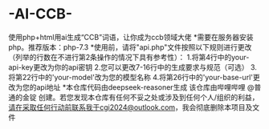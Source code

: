 # -AI-CCB-
使用php+html用ai生成“CCB”词语，让你成为ccb领域大佬
*需要在服务器安装php。推荐版本：php-7.3
*使用前，请将"api.php"文件按照以下规则进行更改（列举的行数在不进行第2条操作的情况下具有参考性）：
  1.将第4行中的your-api-key更改为你的api密钥
  2.您可以更改7-16行中的生成要求与规范（可选）
  3.将第22行中的'your-model'改为您的模型名称
  4.将第26行中的'your-base-url'更改为您的api地址
*本仓库代码由deepseek-reasoner生成
该仓库由哔哩哔哩 @普通的金锭 创建。若您发现本仓库有任何不妥之处或涉及到任何个人/组织的利益，请在采取任何行动前联系我于cgi2024@outlook.com，我会彻底删除本项目及文件
